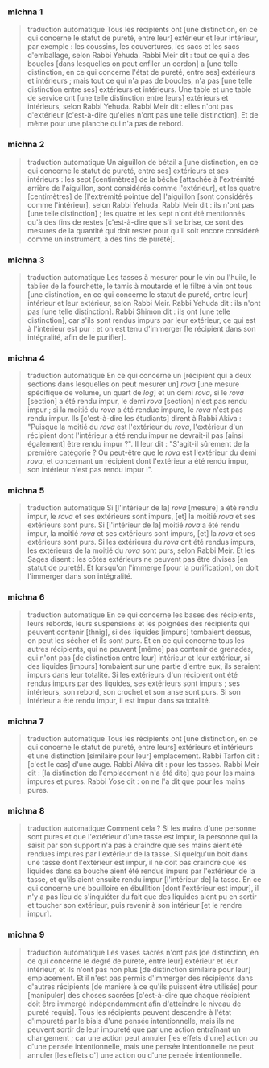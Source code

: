 
### michna 1
> traduction automatique
Tous les récipients ont [une distinction, en ce qui concerne le statut de pureté, entre leur] extérieur et leur intérieur, par exemple : les coussins, les couvertures, les sacs et les sacs d'emballage, selon Rabbi Yehuda. Rabbi Meir dit : tout ce qui a des boucles [dans lesquelles on peut enfiler un cordon] a [une telle distinction, en ce qui concerne l'état de pureté, entre ses] extérieurs et intérieurs ; mais tout ce qui n'a pas de boucles, n'a pas [une telle distinction entre ses] extérieurs et intérieurs. Une table et une table de service ont [une telle distinction entre leurs] extérieurs et intérieurs, selon Rabbi Yehuda. Rabbi Meir dit : elles n'ont pas d'extérieur [c'est-à-dire qu'elles n'ont pas une telle distinction]. Et de même pour une planche qui n'a pas de rebord.

### michna 2
> traduction automatique
Un aiguillon de bétail a [une distinction, en ce qui concerne le statut de pureté, entre ses] extérieurs et ses intérieurs : les sept [centimètres] de la bêche [attachée à l'extrémité arrière de l'aiguillon, sont considérés comme l'extérieur], et les quatre [centimètres] de [l'extrémité pointue de] l'aiguillon [sont considérés comme l'intérieur], selon Rabbi Yehuda. Rabbi Meir dit : ils n'ont pas [une telle distinction] ; les quatre et les sept n'ont été mentionnés qu'à des fins de restes [c'est-à-dire que s'il se brise, ce sont des mesures de la quantité qui doit rester pour qu'il soit encore considéré comme un instrument, à des fins de pureté].

### michna 3
> traduction automatique
Les tasses à mesurer pour le vin ou l'huile, le tablier de la fourchette, le tamis à moutarde et le filtre à vin ont tous [une distinction, en ce qui concerne le statut de pureté, entre leur] intérieur et leur extérieur, selon Rabbi Meir. Rabbi Yehuda dit : ils n'ont pas [une telle distinction]. Rabbi Shimon dit : ils ont [une telle distinction], car s'ils sont rendus impurs par leur extérieur, ce qui est à l'intérieur est pur ; et on est tenu d'immerger [le récipient dans son intégralité, afin de le purifier].

### michna 4
> traduction automatique
En ce qui concerne un [récipient qui a deux sections dans lesquelles on peut mesurer un] <i>rova</i> [une mesure spécifique de volume, un quart de <i>log</i>] et un demi <i>rova</i>, si le <i>rova</i> [section] a été rendu impur, le demi <i>rova</i> [section] n'est pas rendu impur ; si la moitié du <i>rova</i> a été rendue impure, le <i>rova</i> n'est pas rendu impur. Ils [c'est-à-dire les étudiants] dirent à Rabbi Akiva : "Puisque la moitié du <i>rova</i> est l'extérieur du <i>rova</i>, l'extérieur d'un récipient dont l'intérieur a été rendu impur ne devrait-il pas [ainsi également] être rendu impur ?". Il leur dit : "S'agit-il sûrement de la première catégorie ? Ou peut-être que le <i>rova</i> est l'extérieur du demi <i>rova</i>, et concernant un récipient dont l'extérieur a été rendu impur, son intérieur n'est pas rendu impur !".

### michna 5
> traduction automatique
Si [l'intérieur de la] <i>rova</i> [mesure] a été rendu impur, le <i>rova</i> et ses extérieurs sont impurs, [et] la moitié <i>rova</i> et ses extérieurs sont purs. Si [l'intérieur de la] moitié <i>rova</i> a été rendu impur, la moitié <i>rova</i> et ses extérieurs sont impurs, [et] la <i>rova</i> et ses extérieurs sont purs. Si les extérieurs du <i>rova</i> ont été rendus impurs, les extérieurs de la moitié du <i>rova</i> sont purs, selon Rabbi Meir. Et les Sages disent : les côtés extérieurs ne peuvent pas être divisés [en statut de pureté].  Et lorsqu'on l'immerge [pour la purification], on doit l'immerger dans son intégralité.

### michna 6
> traduction automatique
En ce qui concerne les bases des récipients, leurs rebords, leurs suspensions et les poignées des récipients qui peuvent contenir [thnig], si des liquides [impurs] tombaient dessus, on peut les sécher et ils sont purs. Et en ce qui concerne tous les autres récipients, qui ne peuvent [même] pas contenir de grenades, qui n'ont pas [de distinction entre leur] intérieur et leur extérieur, si des liquides [impurs] tombaient sur une partie d'entre eux, ils seraient impurs dans leur totalité. Si les extérieurs d'un récipient ont été rendus impurs par des liquides, ses extérieurs sont impurs ; ses intérieurs, son rebord, son crochet et son anse sont purs. Si son intérieur a été rendu impur, il est impur dans sa totalité.

### michna 7
> traduction automatique
Tous les récipients ont [une distinction, en ce qui concerne le statut de pureté, entre leurs] extérieurs et intérieurs et une distinction [similaire pour leur] emplacement. Rabbi Tarfon dit : [c'est le cas] d'une auge. Rabbi Akiva dit : pour les tasses. Rabbi Meir dit : [la distinction de l'emplacement n'a été dite] que pour les mains impures et pures. Rabbi Yose dit : on ne l'a dit que pour les mains pures.

### michna 8
> traduction automatique
Comment cela ? Si les mains d'une personne sont pures et que l'extérieur d'une tasse est impur, la personne qui la saisit par son support n'a pas à craindre que ses mains aient été rendues impures par l'extérieur de la tasse. Si quelqu'un boit dans une tasse dont l'extérieur est impur, il ne doit pas craindre que les liquides dans sa bouche aient été rendus impurs par l'extérieur de la tasse, et qu'ils aient ensuite rendu impur [l'intérieur de] la tasse. En ce qui concerne une bouilloire en ébullition [dont l'extérieur est impur], il n'y a pas lieu de s'inquiéter du fait que des liquides aient pu en sortir et toucher son extérieur, puis revenir à son intérieur [et le rendre impur].

### michna 9
> traduction automatique
Les vases sacrés n'ont pas [de distinction, en ce qui concerne le degré de pureté, entre leur] extérieur et leur intérieur, et ils n'ont pas non plus [de distinction similaire pour leur] emplacement. Et il n'est pas permis d'immerger des récipients dans d'autres récipients [de manière à ce qu'ils puissent être utilisés] pour [manipuler] des choses sacrées [c'est-à-dire que chaque récipient doit être immergé indépendamment afin d'atteindre le niveau de pureté requis]. Tous les récipients peuvent descendre à l'état d'impureté par le biais d'une pensée intentionnelle, mais ils ne peuvent sortir de leur impureté que par une action entraînant un changement ; car une action peut annuler [les effets d'une] action ou d'une pensée intentionnelle, mais une pensée intentionnelle ne peut annuler [les effets d'] une action ou d'une pensée intentionnelle.
